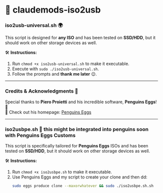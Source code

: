 # 🚀 claudemods-iso2usb

### **iso2usb-universal.sh** 🌍  
This script is designed for **any ISO** and has been tested on **SSD/HDD**, but it should work on other storage devices as well.  

🛠️ **Instructions:**  
1. Run `chmod +x iso2usb-universal.sh` to make it executable.  
2. Execute with `sudo ./iso2usb-universal.sh`.  
3. Follow the prompts and **thank me later** 😉.  

---

### **Credits & Acknowledgments** 🙏  
Special thanks to **Piero Proietti** and his incredible software, **Penguins Eggs**! 🐧  
🔗 Check out his homepage: [Penguins Eggs](https://penguins--eggs-net.translate.goog/?_x_tr_sl=auto&_x_tr_tl=en&_x_tr_hl=en&_x_tr_pto=wapp&_x_tr_hist=true)  

---

### **iso2usbpe.sh** 🐧 this might be integrated into penguins soon with Penguins Eggs Customs
This script is specifically tailored for **Penguins Eggs** ISOs and has been tested on **SSD/HDD**, but it should work on other storage devices as well.  

🛠️ **Instructions:**  
1. Run `chmod +x iso2usbpe.sh` to make it executable.  
2. Use Penguins Eggs and my script to create your clone and then dd:  
   ```bash
   sudo eggs produce clone --maxorwhatever && sudo ./iso2usbpe.sh.sh
